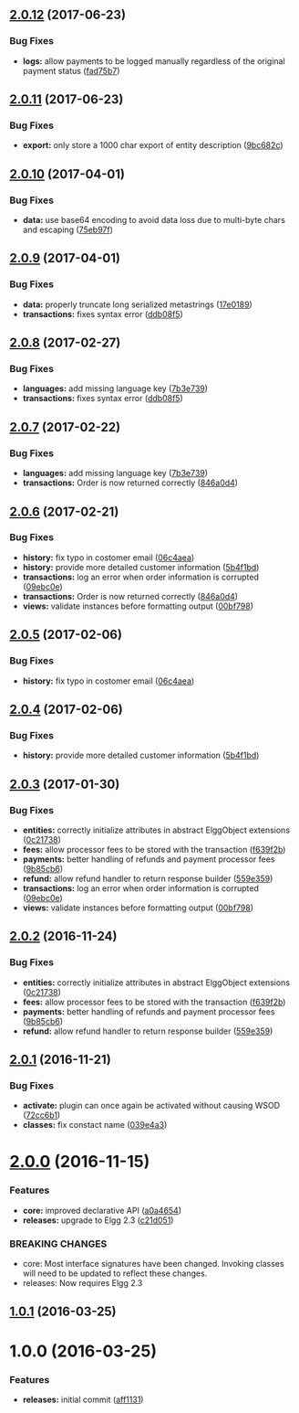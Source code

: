 <a name="2.0.12"></a>
## [2.0.12](https://github.com/hypeJunction/Elgg-payments/compare/2.0.11...v2.0.12) (2017-06-23)


### Bug Fixes

* **logs:** allow payments to be logged manually regardless of the original payment status ([fad75b7](https://github.com/hypeJunction/Elgg-payments/commit/fad75b7))



<a name="2.0.11"></a>
## [2.0.11](https://github.com/hypeJunction/Elgg-payments/compare/2.0.10...v2.0.11) (2017-06-23)


### Bug Fixes

* **export:** only store a 1000 char export of entity description ([9bc682c](https://github.com/hypeJunction/Elgg-payments/commit/9bc682c))



<a name="2.0.10"></a>
## [2.0.10](https://github.com/hypeJunction/Elgg-payments/compare/2.0.9...v2.0.10) (2017-04-01)


### Bug Fixes

* **data:** use base64 encoding to avoid data loss due to multi-byte chars and escaping ([75eb97f](https://github.com/hypeJunction/Elgg-payments/commit/75eb97f))



<a name="2.0.9"></a>
## [2.0.9](https://github.com/hypeJunction/Elgg-payments/compare/2.0.7...v2.0.9) (2017-04-01)


### Bug Fixes

* **data:** properly truncate long serialized metastrings ([17e0189](https://github.com/hypeJunction/Elgg-payments/commit/17e0189))
* **transactions:** fixes syntax error ([ddb08f5](https://github.com/hypeJunction/Elgg-payments/commit/ddb08f5))



<a name="2.0.8"></a>
## [2.0.8](https://github.com/hypeJunction/Elgg-payments/compare/2.0.6...v2.0.8) (2017-02-27)


### Bug Fixes

* **languages:** add missing language key ([7b3e739](https://github.com/hypeJunction/Elgg-payments/commit/7b3e739))
* **transactions:** fixes syntax error ([ddb08f5](https://github.com/hypeJunction/Elgg-payments/commit/ddb08f5))



<a name="2.0.7"></a>
## [2.0.7](https://github.com/hypeJunction/Elgg-payments/compare/2.0.5...v2.0.7) (2017-02-22)


### Bug Fixes

* **languages:** add missing language key ([7b3e739](https://github.com/hypeJunction/Elgg-payments/commit/7b3e739))
* **transactions:** Order is now returned correctly ([846a0d4](https://github.com/hypeJunction/Elgg-payments/commit/846a0d4))



<a name="2.0.6"></a>
## [2.0.6](https://github.com/hypeJunction/Elgg-payments/compare/2.0.2...v2.0.6) (2017-02-21)


### Bug Fixes

* **history:** fix typo in costomer email ([06c4aea](https://github.com/hypeJunction/Elgg-payments/commit/06c4aea))
* **history:** provide more detailed customer information ([5b4f1bd](https://github.com/hypeJunction/Elgg-payments/commit/5b4f1bd))
* **transactions:** log an error when order information is corrupted ([09ebc0e](https://github.com/hypeJunction/Elgg-payments/commit/09ebc0e))
* **transactions:** Order is now returned correctly ([846a0d4](https://github.com/hypeJunction/Elgg-payments/commit/846a0d4))
* **views:** validate instances before formatting output ([00bf798](https://github.com/hypeJunction/Elgg-payments/commit/00bf798))



<a name="2.0.5"></a>
## [2.0.5](https://github.com/hypeJunction/Elgg-payments/compare/2.0.4...v2.0.5) (2017-02-06)


### Bug Fixes

* **history:** fix typo in costomer email ([06c4aea](https://github.com/hypeJunction/Elgg-payments/commit/06c4aea))



<a name="2.0.4"></a>
## [2.0.4](https://github.com/hypeJunction/Elgg-payments/compare/2.0.3...v2.0.4) (2017-02-06)


### Bug Fixes

* **history:** provide more detailed customer information ([5b4f1bd](https://github.com/hypeJunction/Elgg-payments/commit/5b4f1bd))



<a name="2.0.3"></a>
## [2.0.3](https://github.com/hypeJunction/Elgg-payments/compare/2.0.1...v2.0.3) (2017-01-30)


### Bug Fixes

* **entities:** correctly initialize attributes in abstract ElggObject extensions ([0c21738](https://github.com/hypeJunction/Elgg-payments/commit/0c21738))
* **fees:** allow processor fees to be stored with the transaction ([f639f2b](https://github.com/hypeJunction/Elgg-payments/commit/f639f2b))
* **payments:** better handling of refunds and payment processor fees ([9b85cb6](https://github.com/hypeJunction/Elgg-payments/commit/9b85cb6))
* **refund:** allow refund handler to return response builder ([559e359](https://github.com/hypeJunction/Elgg-payments/commit/559e359))
* **transactions:** log an error when order information is corrupted ([09ebc0e](https://github.com/hypeJunction/Elgg-payments/commit/09ebc0e))
* **views:** validate instances before formatting output ([00bf798](https://github.com/hypeJunction/Elgg-payments/commit/00bf798))



<a name="2.0.2"></a>
## [2.0.2](https://github.com/hypeJunction/Elgg-payments/compare/2.0.1...v2.0.2) (2016-11-24)


### Bug Fixes

* **entities:** correctly initialize attributes in abstract ElggObject extensions ([0c21738](https://github.com/hypeJunction/Elgg-payments/commit/0c21738))
* **fees:** allow processor fees to be stored with the transaction ([f639f2b](https://github.com/hypeJunction/Elgg-payments/commit/f639f2b))
* **payments:** better handling of refunds and payment processor fees ([9b85cb6](https://github.com/hypeJunction/Elgg-payments/commit/9b85cb6))
* **refund:** allow refund handler to return response builder ([559e359](https://github.com/hypeJunction/Elgg-payments/commit/559e359))



<a name="2.0.1"></a>
## [2.0.1](https://github.com/hypeJunction/Elgg-payments/compare/2.0.0...v2.0.1) (2016-11-21)


### Bug Fixes

* **activate:** plugin can once again be activated without causing WSOD ([72cc6b1](https://github.com/hypeJunction/Elgg-payments/commit/72cc6b1))
* **classes:** fix constact name ([039e4a3](https://github.com/hypeJunction/Elgg-payments/commit/039e4a3))



<a name="2.0.0"></a>
# [2.0.0](https://github.com/hypeJunction/Elgg-payments/compare/1.0.1...v2.0.0) (2016-11-15)


### Features

* **core:** improved declarative API ([a0a4654](https://github.com/hypeJunction/Elgg-payments/commit/a0a4654))
* **releases:** upgrade to Elgg 2.3 ([c21d051](https://github.com/hypeJunction/Elgg-payments/commit/c21d051))


### BREAKING CHANGES

* core: Most interface signatures have been changed. Invoking classes will need
to be updated to reflect these changes.
* releases: Now requires Elgg 2.3



<a name="1.0.1"></a>
## [1.0.1](https://github.com/hypeJunction/Elgg-payments/compare/1.0.0...v1.0.1) (2016-03-25)




<a name="1.0.0"></a>
# 1.0.0 (2016-03-25)


### Features

* **releases:** initial commit ([aff1131](https://github.com/hypeJunction/Elgg-payments/commit/aff1131))



